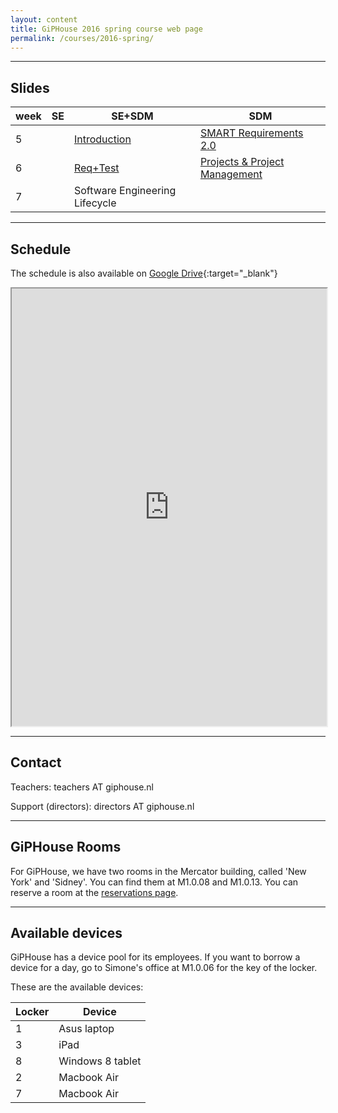 ```yaml
---
layout: content
title: GiPHouse 2016 spring course web page
permalink: /courses/2016-spring/
---
```


***

Slides
------

| week |  SE | SE+SDM | SDM |
|------|-----|--------|-----|
|   5  |     | [Introduction](https://drive.google.com/file/d/0B8I2nnZnb2JpQklid0lUelZRU2M/view?usp=sharing) | [SMART Requirements 2.0](https://drive.google.com/file/d/0B-PvRCEtmcVvNEo2UGFCOGZnMXM/view?usp=sharing) |
|   6  |     |   [Req+Test](https://drive.google.com/open?id=0B4zOR_oYNgc8bEtOX1QxbFRPYzg)     | [Projects & Project Management](https://docs.google.com/document/d/1AFgPrHN0aol1aLvFU5CiYwkPWHu2I48oskv9MyPwkL8/edit?usp=sharing)    |
|   7  |     | Software Engineering Lifecycle |     |

***

Schedule
--------
The schedule is also available on [Google Drive](https://drive.google.com/open?id=1j9YfE2c06KChwo0k2bpPAexqj95AP-opWHK95LKC0c8){:target="_blank"}

<iframe src="https://drive.google.com/open?id=1j9YfE2c06KChwo0k2bpPAexqj95AP-opWHK95LKC0c8" width="100%" height="700"></iframe> 

***

Contact
-------
Teachers: teachers AT giphouse.nl

Support (directors): directors AT giphouse.nl

***

GiPHouse Rooms
-----------------
For GiPHouse, we have two rooms in the Mercator building, called 'New York' and 'Sidney'. You can find them at M1.0.08 and M1.0.13. You can reserve a room at the [reservations page](http://reservations.giphouse.nl).

***

Available devices
-----------------
GiPHouse has a device pool for its employees. If you want to borrow a device for a day, go to Simone's office at M1.0.06 for the key of the locker.

These are the available devices:

Locker | Device
------ | ------
1      | Asus laptop
3      | iPad
8      | Windows 8 tablet
2      | Macbook Air
7      | Macbook Air
